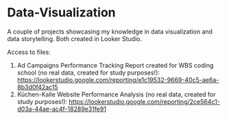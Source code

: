# Data-Visualization
A couple of projects showcasing my knowledge in data visualization and data storytelling. Both created in Looker Studio.

Access to files:

1) Ad Campaigns Performance Tracking Report created for WBS coding school (no real data, created for study purposes!):
   https://lookerstudio.google.com/reporting/e1c19532-9669-40c5-ae6a-8b3d0f42ac15
3) Küchen-Kalle Website Performance Analysis (no real data, created for study purposes!):
   https://lookerstudio.google.com/reporting/2ce564c1-d03a-44ae-ac4f-18289e31fe91
